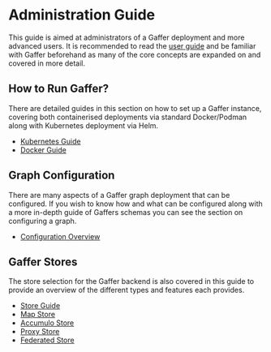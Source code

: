 # Administration Guide

This guide is aimed at administrators of a Gaffer deployment and more
advanced users. It is recommended to read the [user guide](../user-guide/introduction.md)
and be familiar with Gaffer beforehand as many of the core concepts are
expanded on and covered in more detail.

## How to Run Gaffer?

There are detailed guides in this section on how to set up a Gaffer instance,
covering both containerised deployments via standard Docker/Podman along with
Kubernetes deployment via Helm.

- [Kubernetes Guide](./gaffer-deployment/kubernetes-guide/running-on-kubernetes.md)
- [Docker Guide](./gaffer-deployment/gaffer-docker/gaffer-images.md)

## Graph Configuration

There are many aspects of a Gaffer graph deployment that can be configured.
If you wish to know how and what can be configured along with a more in-depth
guide of Gaffers schemas you can see the section on configuring a graph.

- [Configuration Overview](./gaffer-config/config.md)

## Gaffer Stores

The store selection for the Gaffer backend is also covered in this guide to
provide an overview of the different types and features each provides.

- [Store Guide](./gaffer-stores/store-guide.md)
- [Map Store](./gaffer-stores/map-store.md)
- [Accumulo Store](./gaffer-stores/accumulo-store.md)
- [Proxy Store](./gaffer-stores/proxy-store.md)
- [Federated Store](./gaffer-stores/federated-store.md)

